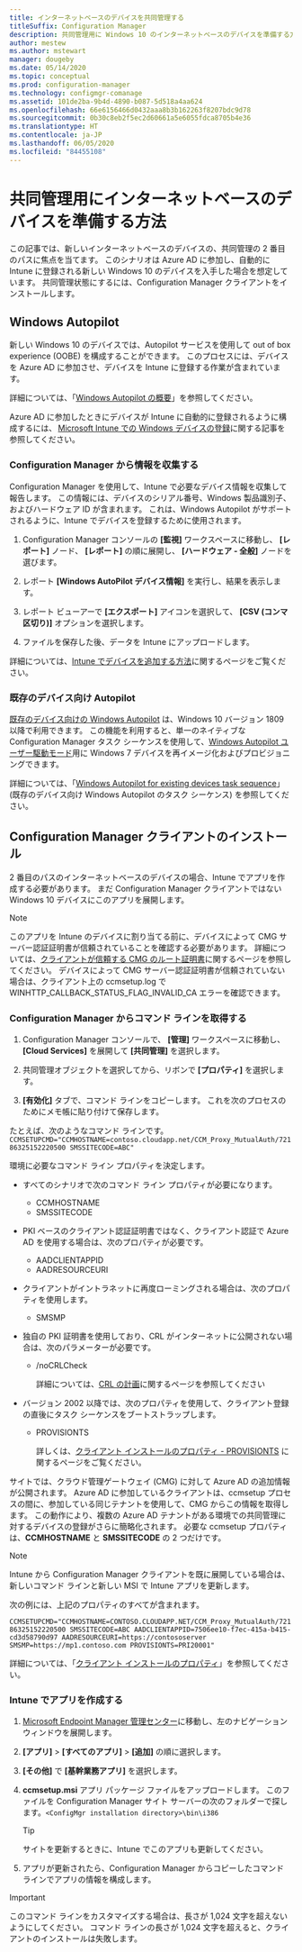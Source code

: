 ```yaml
---
title: インターネットベースのデバイスを共同管理する
titleSuffix: Configuration Manager
description: 共同管理用に Windows 10 のインターネットベースのデバイスを準備する方法について説明します。
author: mestew
ms.author: mstewart
manager: dougeby
ms.date: 05/14/2020
ms.topic: conceptual
ms.prod: configuration-manager
ms.technology: configmgr-comanage
ms.assetid: 101de2ba-9b4d-4890-b087-5d518a4aa624
ms.openlocfilehash: 66e6156466d0432aaa8b3b162263f8207bdc9d78
ms.sourcegitcommit: 0b30c8eb2f5ec2d60661a5e6055fdca8705b4e36
ms.translationtype: HT
ms.contentlocale: ja-JP
ms.lasthandoff: 06/05/2020
ms.locfileid: "84455108"
---
```

# <a name="how-to-prepare-internet-based-devices-for-co-management"></a>共同管理用にインターネットベースのデバイスを準備する方法

この記事では、新しいインターネットベースのデバイスの、共同管理の 2 番目のパスに焦点を当てます。 このシナリオは Azure AD に参加し、自動的に Intune に登録される新しい Windows 10 のデバイスを入手した場合を想定しています。 共同管理状態にするには、Configuration Manager クライアントをインストールします。  

## <a name="windows-autopilot"></a>Windows Autopilot

新しい Windows 10 のデバイスでは、Autopilot サービスを使用して out of box experience (OOBE) を構成することができます。 このプロセスには、デバイスを Azure AD に参加させ、デバイスを Intune に登録する作業が含まれています。  

詳細については、「[Windows Autopilot の概要](https://docs.microsoft.com/windows/deployment/windows-autopilot/windows-autopilot)」を参照してください。

Azure AD に参加したときにデバイスが Intune に自動的に登録されるように構成するには、 [Microsoft Intune での Windows デバイスの登録](https://docs.microsoft.com/intune/windows-enroll)に関する記事を参照してください。  

### <a name="gather-information-from-configuration-manager"></a>Configuration Manager から情報を収集する

Configuration Manager を使用して、Intune で必要なデバイス情報を収集して報告します。 この情報には、デバイスのシリアル番号、Windows 製品識別子、およびハードウェア ID が含まれます。 これは、Windows Autopilot がサポートされるように、Intune でデバイスを登録するために使用されます。

1. Configuration Manager コンソールの **[監視]** ワークスペースに移動し、 **[レポート]** ノード、 **[レポート]** の順に展開し、 **[ハードウェア - 全般]** ノードを選びます。  

2. レポート **[Windows AutoPilot デバイス情報]** を実行し、結果を表示します。  

3. レポート ビューアーで **[エクスポート]** アイコンを選択して、 **[CSV (コンマ区切り)]** オプションを選択します。  

4. ファイルを保存した後、データを Intune にアップロードします。  

詳細については、[Intune でデバイスを追加する方法](https://docs.microsoft.com/intune/enrollment-autopilot#add-devices)に関するページをご覧ください。

### <a name="autopilot-for-existing-devices"></a>既存のデバイス向け Autopilot
<!--1358333-->

[既存のデバイス向けの Windows Autopilot](https://techcommunity.microsoft.com/t5/Windows-IT-Pro-Blog/New-Windows-Autopilot-capabilities-and-expanded-partner-support/ba-p/260430) は、Windows 10 バージョン 1809 以降で利用できます。 この機能を利用すると、単一のネイティブな Configuration Manager タスク シーケンスを使用して、[Windows Autopilot ユーザー駆動モード](https://docs.microsoft.com/windows/deployment/windows-autopilot/user-driven)用に Windows 7 デバイスを再イメージ化およびプロビジョニングできます。

詳細については、「[Windows Autopilot for existing devices task sequence](../osd/deploy-use/windows-autopilot-for-existing-devices.md)」 (既存のデバイス向け Windows Autopilot のタスク シーケンス) を参照してください。

## <a name="install-the-configuration-manager-client"></a>Configuration Manager クライアントのインストール

2 番目のパスのインターネットベースのデバイスの場合、Intune でアプリを作成する必要があります。 まだ Configuration Manager クライアントではない Windows 10 デバイスにこのアプリを展開します。

> [!NOTE]
> このアプリを Intune のデバイスに割り当てる前に、デバイスによって CMG サーバー認証証明書が信頼されていることを確認する必要があります。 詳細については、[クライアントが信頼する CMG のルート証明書](../core/clients/manage/cmg/certificates-for-cloud-management-gateway.md#bkmk_cmgroot)に関するページを参照してください。 デバイスによって CMG サーバー認証証明書が信頼されていない場合は、クライアント上の ccmsetup.log で WINHTTP_CALLBACK_STATUS_FLAG_INVALID_CA エラーを確認できます。

### <a name="get-the-command-line-from-configuration-manager"></a>Configuration Manager からコマンド ラインを取得する

1. Configuration Manager コンソールで、 **[管理]** ワークスペースに移動し、 **[Cloud Services]** を展開して **[共同管理]** を選択します。  

2. 共同管理オブジェクトを選択してから、リボンで **[プロパティ]** を選択します。  

3. **[有効化]** タブで、コマンド ラインをコピーします。 これを次のプロセスのためにメモ帳に貼り付けて保存します。  

たとえば、次のようなコマンド ラインです。`CCMSETUPCMD="CCMHOSTNAME=contoso.cloudapp.net/CCM_Proxy_MutualAuth/72186325152220500 SMSSITECODE=ABC"`

<!--1358215-->
環境に必要なコマンド ライン プロパティを決定します。  

- すべてのシナリオで次のコマンド ライン プロパティが必要になります。  
  - CCMHOSTNAME  
  - SMSSITECODE  

- PKI ベースのクライアント認証証明書ではなく、クライアント認証で Azure AD を使用する場合は、次のプロパティが必要です。  
  - AADCLIENTAPPID  
  - AADRESOURCEURI  

- クライアントがイントラネットに再度ローミングされる場合は、次のプロパティを使用します。
  - SMSMP  

- 独自の PKI 証明書を使用しており、CRL がインターネットに公開されない場合は、次のパラメーターが必要です。  
  - /noCRLCheck  

    詳細については、[CRL の計画](../core/plan-design/security/plan-for-security.md#BKMK_PlanningForCRLs)に関するページを参照してください

- バージョン 2002 以降では、次のプロパティを使用して、クライアント登録の直後にタスク シーケンスをブートストラップします。
  - PROVISIONTS

    詳しくは、[クライアント インストールのプロパティ - PROVISIONTS](../core/clients/deploy/about-client-installation-properties.md#provisionts) に関するページをご覧ください。

サイトでは、クラウド管理ゲートウェイ (CMG) に対して Azure AD の追加情報が公開されます。 Azure AD に参加しているクライアントは、ccmsetup プロセスの間に、参加している同じテナントを使用して、CMG からこの情報を取得します。 この動作により、複数の Azure AD テナントがある環境での共同管理に対するデバイスの登録がさらに簡略化されます。 必要な ccmsetup プロパティは、**CCMHOSTNAME** と **SMSSITECODE** の 2 つだけです。<!--3607731-->

> [!NOTE]
> Intune から Configuration Manager クライアントを既に展開している場合は、新しいコマンド ラインと新しい MSI で Intune アプリを更新します。 <!-- SCCMDocs-pr issue 3084 -->

次の例には、上記のプロパティのすべてが含まれます。

`CCMSETUPCMD="CCMHOSTNAME=CONTOSO.CLOUDAPP.NET/CCM_Proxy_MutualAuth/72186325152220500 SMSSITECODE=ABC AADCLIENTAPPID=7506ee10-f7ec-415a-b415-cd3d58790d97 AADRESOURCEURI=https://contososerver SMSMP=https://mp1.contoso.com PROVISIONTS=PRI20001"`

詳細については、「[クライアント インストールのプロパティ](../core/clients/deploy/about-client-installation-properties.md)」を参照してください。

### <a name="create-the-app-in-intune"></a>Intune でアプリを作成する

1. [Microsoft Endpoint Manager 管理センター](https://endpoint.microsoft.com)に移動し、左のナビゲーション ウィンドウを展開します。  

2. **[アプリ]**  >  **[すべてのアプリ]**  >  **[追加]** の順に選択します。  

3. **[その他]** で **[基幹業務アプリ]** を選択します。  

4. **ccmsetup.msi** アプリ パッケージ ファイルをアップロードします。 このファイルを Configuration Manager サイト サーバーの次のフォルダーで探します。`<ConfigMgr installation directory>\bin\i386`  

    > [!Tip]  
    > サイトを更新するときに、Intune でこのアプリも更新してください。  

5. アプリが更新されたら、Configuration Manager からコピーしたコマンド ラインでアプリの情報を構成します。  

> [!IMPORTANT]
> このコマンド ラインをカスタマイズする場合は、長さが 1,024 文字を超えないようにしてください。 コマンド ラインの長さが 1,024 文字を超えると、クライアントのインストールは失敗します。
